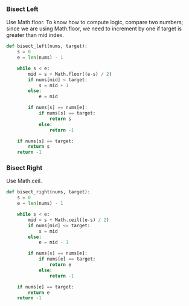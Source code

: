 ### Bisect Left

Use Math.floor. To know how to compute logic, compare two numbers; since we are using Math.floor, we need to increment by one if target is greater than mid index.

```py
def bisect_left(nums, target):
    s = 0
    e = len(nums) - 1

    while s < e:
        mid = s + Math.floor((e-s) / 2)
        if nums[mid] < target:
            s = mid + 1
        else:
            e = mid

        if nums[s] == nums[e]:
            if nums[s] == target:
                return s
            else:
                return -1

    if nums[s] == target:
        return s
    return -1
```

### Bisect Right

Use Math.ceil.

```py
def bisect_right(nums, target):
    s = 0
    e = len(nums) - 1

    while s < e:
        mid = s + Math.ceil((e-s) / 2)
        if nums[mid] <= target:
            s = mid
        else:
            e = mid - 1

        if nums[s] == nums[e]:
            if nums[e] == target:
                return e
            else:
                return -1

    if nums[e] == target:
        return e
    return -1
```
